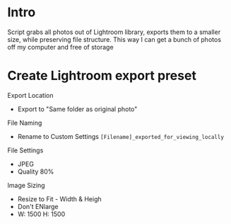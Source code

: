 # Intro

Script grabs all photos out of Lightroom library, exports them to a smaller size, while preserving file structure. This way I can get a bunch of photos off my computer and free of storage

# Create Lightroom export preset

Export Location
- Export to "Same folder as original photo"

File Naming
- Rename to Custom Settings `[Filename]_exported_for_viewing_locally`

File Settings
- JPEG
- Quality 80%

Image Sizing
- Resize to Fit - Width & Heigh
- Don't ENlarge
- W: 1500 H: 1500